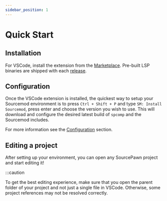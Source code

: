 ```yaml
---
sidebar_position: 1
---
```


# Quick Start

## Installation

For VSCode, install the extension from the [Marketplace](https://marketplace.visualstudio.com/items?itemName=Sarrus.sourcepawn-vscode). Pre-built LSP binaries are shipped with each [release](https://github.com/Sarrus1/sourcepawn-vscode/releases/latest).

## Configuration

Once the VSCode extension is installed, the quickest way to setup your Sourcemod environment is to press `Ctrl + Shift + P` and type `SM: Install Sourcemod`, press enter and choose the version you wish to use. This will download and configure the desired latest build of `spcomp` and the Sourcemod includes.

For more information see the [Configuration](./configuration.md) section.

## Editing a project

After setting up your environment, you can open any SourcePawn project and start editing it!

:::caution

To get the best editing experience, make sure that you open the parent folder of your project and not just a single file in VSCode. Otherwise, some project references may not be resolved correctly.

